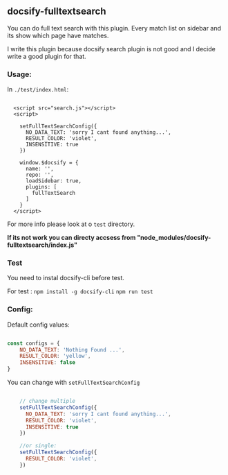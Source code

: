 ## docsify-fulltextsearch

You can do full text search with this plugin.
Every match list on sidebar and its show which page have matches.

I write this plugin because docsify search plugin is not good and I decide write a good plugin for that.

### Usage:


In `./test/index.html`:

```javascirpt

  <script src="search.js"></script>
  <script>

    setFullTextSearchConfig({
      NO_DATA_TEXT: 'sorry I cant found anything...',
      RESULT_COLOR: 'violet',
      INSENSITIVE: true
    })
    
    window.$docsify = {
      name: '',
      repo: '',
      loadSidebar: true,
      plugins: [
        fullTextSearch
      ]
    }
  </script>

```

For more info please look at o `test` directory.

**If its not work you can directy accsess from "node_modules/docsify-fulltextsearch/index.js"**

### Test

You need to instal docsify-cli before test.

For test :
`npm install -g docsify-cli`
`npm run test`  

### Config:

Default config values:

```javascript

const configs = {
	NO_DATA_TEXT: 'Nothing Found ...',
	RESULT_COLOR: 'yellow',
	INSENSITIVE: false
}

```

You can change with `setFullTextSearchConfig`

```javascript

    // change multiple
    setFullTextSearchConfig({
      NO_DATA_TEXT: 'sorry I cant found anything...',
      RESULT_COLOR: 'violet',
      INSENSITIVE: true
    })

    //or single: 
    setFullTextSearchConfig({
      RESULT_COLOR: 'violet',
    })

```


